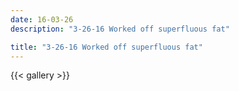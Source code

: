 ```yaml
---
date: 16-03-26
description: "3-26-16 Worked off superfluous fat"

title: "3-26-16 Worked off superfluous fat"
---
```

{{< gallery >}}
